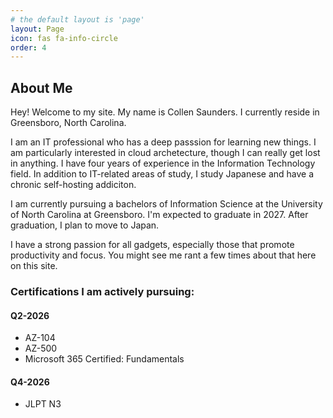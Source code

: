 ```yaml
---
# the default layout is 'page'
layout: Page
icon: fas fa-info-circle
order: 4
---
```


## About Me
  
Hey! Welcome to my site. My name is Collen Saunders. I currently reside in Greensboro, North Carolina. 

I am an IT professional who has a deep passsion for learning new things. I am particularly interested in cloud archetecture, though I can really get lost in anything. I have four years of experience in the Information Technology field. In addition to IT-related areas of study, I study Japanese and have a chronic self-hosting addiciton. 
  
I am currently pursuing a bachelors of Information Science at the University of North Carolina at Greensboro. I'm expected to graduate in 2027. After graduation, I plan to move to Japan. 

I have a strong passion for all gadgets, especially those that promote productivity and focus. You might see me rant a few times about that here on this site. 
  
### Certifications I am actively pursuing: 
  
#### Q2-2026
- AZ-104 
- AZ-500
- Microsoft 365 Certified: Fundamentals
  
#### Q4-2026
- JLPT N3


